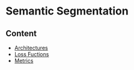 # Semantic Segmentation

## Content

* [Architectures](Architectures.md)
* [Loss Fuctions]()
* [Metrics]()